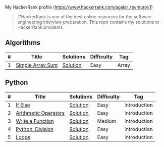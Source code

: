 My HackerRank profile (https://www.hackerrank.com/agalar_teymurov1) 

> ["HackerRank is one of the best online resources for the software engineering interview preparation. This repo contains my solutions to HackerRank problems.

## Algorithms

|  #  |      Title     |   Solutions   | Difficulty  | Tag                   
|-----|----------------|---------------|-------------|-------------
|1|[Simple Array Sum](https://www.hackerrank.com/challenges/simple-array-sum)|[Solution](algorithms/simple-array-sum/Solution.java) |Easy|Array|

## Python

|  #  |      Title     |   Solutions   | Difficulty  | Tag                   
|-----|----------------|---------------|-------------|-------------
|1|[If Else](https://www.hackerrank.com/challenges/py-if-else)|[Solution](python/if-else/solution.py) |Easy|Introduction|
|2|[Arithmetic Operators](https://www.hackerrank.com/challenges/python-arithmetic-operators)|[Solution](python/arithmetic-operators/solution.py) |Easy|Introduction|
|3|[Write a Function](https://www.hackerrank.com/challenges/write-a-function)|[Solution](python/write-a-function/solution.py) |Medium|Introduction|
|4|[Python: Division](https://www.hackerrank.com/challenges/python-division)|[Solution](python/python-division/solution.py) |Easy|Introduction|
|5|[Loops](https://www.hackerrank.com/challenges/python-loops)|[Solution](python/loops/solution.py) |Easy|Introduction|
